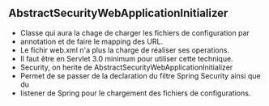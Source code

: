 
## AbstractSecurityWebApplicationInitializer
* Classe qui aura la chage de charger les fichiers de configuration par
* annotation et de faire le mapping des URL.
* Le fichir web.xml n'a plus la charge de réaliser ses operations.
* Il faut être en Servlet 3.0 minimum pour utiliser cette technique.
* Security, on herite de AbstractSecurityWebApplicationInitializer
* Permet de se passer de la declaration du filtre Spring Security ainsi que du
* listener de Spring pour le chargement des fichiers de configurations.
